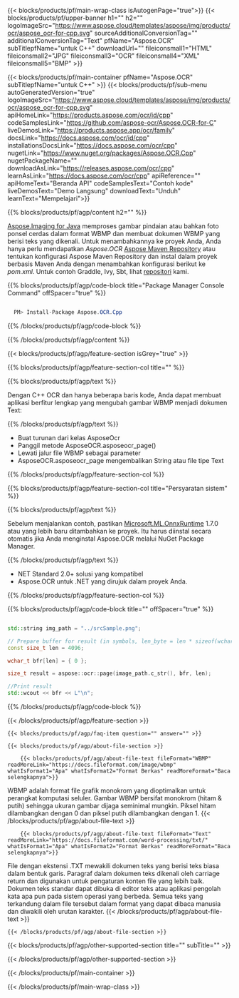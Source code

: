 ﻿---
title:  
weight: 3920
url: /id/cpp/conversion/wbmp-to-text/ 
lang: id
langdirlevel: 2
locales: ja,it,ru,de,es,fr,nl,id,lt,pl,pt,vi,tr,ko
description: Contoh kode untuk WBMP ke Text konversi Java. Gunakan kode contoh API untuk file batch WBMP ke konversi Text dalam aplikasi berbasis Java Web atau Desktop.
---

{{< blocks/products/pf/main-wrap-class isAutogenPage="true">}}
{{< blocks/products/pf/upper-banner h1="" h2="" logoImageSrc="https://www.aspose.cloud/templates/aspose/img/products/ocr/aspose_ocr-for-cpp.svg" sourceAdditionalConversionTag="" additionalConversionTag="Text" pfName="Aspose.OCR" subTitlepfName="untuk C++" downloadUrl="" fileiconsmall1="HTML" fileiconsmall2="JPG" fileiconsmall3="OCR" fileiconsmall4="XML" fileiconsmall5="BMP" >}}


{{< blocks/products/pf/main-container pfName="Aspose.OCR" subTitlepfName="untuk C++" >}}
{{< blocks/products/pf/sub-menu autoGeneratedVersion="true" logoImageSrc="https://www.aspose.cloud/templates/aspose/img/products/ocr/aspose_ocr-for-cpp.svg" apiHomeLink="https://products.aspose.com/ocr/id/cpp" codeSamplesLink="https://github.com/aspose-ocr/Aspose.OCR-for-C" liveDemosLink="https://products.aspose.app/ocr/family" docsLink="https://docs.aspose.com/ocr/id/cpp" installationsDocsLink="https://docs.aspose.com/ocr/cpp" nugetLink="https://www.nuget.org/packages/Aspose.OCR.Cpp" nugetPackageName="" downloadAsLink="https://releases.aspose.com/ocr/cpp" learnAsLink="https://docs.aspose.com/ocr/cpp" apiReference="" apiHomeText="Beranda API" codeSamplesText="Contoh kode" liveDemosText="Demo Langsung" downloadText="Unduh" learnText="Mempelajari">}}

{{% blocks/products/pf/agp/content h2="" %}}



[Aspose.Imaging for Java](https://products.aspose.com/imaging/java)
 memproses gambar pindaian atau bahkan foto ponsel cerdas dalam format WBMP dan membuat dokumen WBMP yang berisi teks yang dikenali. Untuk menambahkannya ke proyek Anda, Anda hanya perlu mendapatkan *Aspose.OCR*
[Aspose Maven Repository](https://repository.aspose.com/webapp/#/artifacts/browse/tree/General/repo/com/aspose/aspose-imaging) atau tentukan konfigurasi Aspose Maven Repository
dan instal dalam proyek berbasis Maven Anda dengan menambahkan konfigurasi berikut ke _pom.xml_. Untuk contoh Graddle, Ivy, Sbt, lihat [repositori](https://repository.aspose.com/ocr/) kami.

{{% blocks/products/pf/agp/code-block title="Package Manager Console Command" offSpacer="true" %}}

```cs

  PM> Install-Package Aspose.OCR.Cpp

```

{{% /blocks/products/pf/agp/code-block %}}

{{% /blocks/products/pf/agp/content %}}

{{< blocks/products/pf/agp/feature-section isGrey="true" >}}

{{% blocks/products/pf/agp/feature-section-col title="" %}}

{{% blocks/products/pf/agp/text %}}

Dengan C++ OCR dan hanya beberapa baris kode, Anda dapat membuat aplikasi berfitur lengkap yang mengubah gambar WBMP menjadi dokumen Text:

{{% /blocks/products/pf/agp/text %}}

+ Buat turunan dari kelas AsposeOcr
+ Panggil metode AsposeOCR.asposeocr_page()
+ Lewati jalur file WBMP sebagai parameter
+ AsposeOCR.asposeocr_page mengembalikan String atau file tipe Text

{{% /blocks/products/pf/agp/feature-section-col %}}

{{% blocks/products/pf/agp/feature-section-col title="Persyaratan sistem" %}}

{{% blocks/products/pf/agp/text %}}

Sebelum menjalankan contoh, pastikan [Microsoft.ML.OnnxRuntime](https://www.nuget.org/packages/Microsoft.ML.OnnxRuntime/) 1.7.0 atau yang lebih baru ditambahkan ke proyek. Itu harus diinstal secara otomatis jika Anda menginstal Aspose.OCR melalui NuGet Package Manager.

{{% /blocks/products/pf/agp/text %}}

- NET Standard 2.0+ solusi yang kompatibel
- Aspose.OCR untuk .NET yang dirujuk dalam proyek Anda.

{{% /blocks/products/pf/agp/feature-section-col %}}

{{% blocks/products/pf/agp/code-block title="" offSpacer="true" %}}

```cpp

std::string img_path = "../srcSample.png";

// Prepare buffer for result (in symbols, len_byte = len * sizeof(wchar_t))
const size_t len = 4096;

wchar_t bfr[len] = { 0 };

size_t result = aspose::ocr::page(image_path.c_str(), bfr, len);

//Print result
std::wcout << bfr << L"\n";

```

{{% /blocks/products/pf/agp/code-block %}}

{{< /blocks/products/pf/agp/feature-section >}}

    {{< blocks/products/pf/agp/faq-item question="" answer="" >}}

    {{< blocks/products/pf/agp/about-file-section >}}
       
        {{< blocks/products/pf/agp/about-file-text fileFormat="WBMP" readMoreLink="https://docs.fileformat.com/image/wbmp" whatIsFormat1="Apa" whatIsFormat2="Format Berkas" readMoreFormat="Baca selengkapnya">}}
WBMP adalah format file grafik monokrom yang dioptimalkan untuk perangkat komputasi seluler.
Gambar WBMP bersifat monokrom (hitam & putih) sehingga ukuran gambar dijaga seminimal mungkin. Piksel hitam dilambangkan dengan 0 dan piksel putih dilambangkan dengan 1.
        {{< /blocks/products/pf/agp/about-file-text >}}

        {{< blocks/products/pf/agp/about-file-text fileFormat="Text" readMoreLink="https://docs.fileformat.com/word-processing/txt/" whatIsFormat1="Apa" whatIsFormat2="Format Berkas" readMoreFormat="Baca selengkapnya">}}
File dengan ekstensi .TXT mewakili dokumen teks yang berisi teks biasa dalam bentuk garis. Paragraf dalam dokumen teks dikenali oleh carriage return dan digunakan untuk pengaturan konten file yang lebih baik. Dokumen teks standar dapat dibuka di editor teks atau aplikasi pengolah kata apa pun pada sistem operasi yang berbeda. Semua teks yang terkandung dalam file tersebut dalam format yang dapat dibaca manusia dan diwakili oleh urutan karakter.
        {{< /blocks/products/pf/agp/about-file-text >}}

    {{< /blocks/products/pf/agp/about-file-section >}}

<!-- aboutfile Ends -->

{{< blocks/products/pf/agp/other-supported-section title="" subTitle="" >}}



{{< /blocks/products/pf/agp/other-supported-section >}}

{{< /blocks/products/pf/main-container >}}
    
{{< /blocks/products/pf/main-wrap-class >}}
